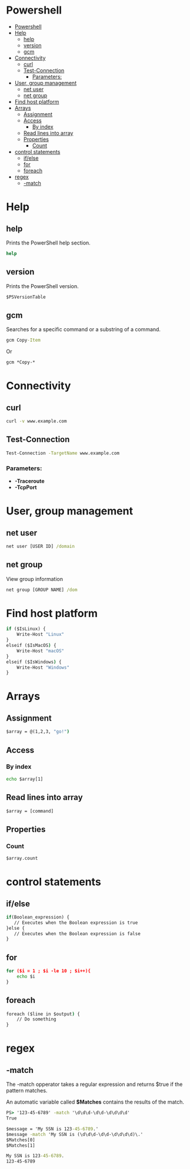 # Powershell
<!--ts-->
   * [Powershell](powershell.md#powershell)
   * [Help](powershell.md#help)
      * [help](powershell.md#help-1)
      * [version](powershell.md#version)
      * [gcm](powershell.md#gcm)
   * [Connectivity](powershell.md#connectivity)
      * [curl](powershell.md#curl)
      * [Test-Connection](powershell.md#test-connection)
         * [Parameters:](powershell.md#parameters)
   * [User, group management](powershell.md#user-group-management)
      * [net user](powershell.md#net-user)
      * [net group](powershell.md#net-group)
   * [Find host platform](powershell.md#find-host-platform)
   * [Arrays](powershell.md#arrays)
      * [Assignment](powershell.md#assignment)
      * [Access](powershell.md#access)
         * [By index](powershell.md#by-index)
      * [Read lines into array](powershell.md#read-lines-into-array)
      * [Properties](powershell.md#properties)
         * [Count](powershell.md#count)
   * [control statements](powershell.md#control-statements)
      * [if/else](powershell.md#ifelse)
      * [for](powershell.md#for)
      * [foreach](powershell.md#foreach)
   * [regex](powershell.md#regex)
      * [-match](powershell.md#-match)

<!-- Added by: runner, at: Mon Feb  1 09:31:42 UTC 2021 -->

<!--te-->

# Help

## help

Prints the PowerShell help section.

```bat
help
```

## version

Prints the PowerShell version.
```bat
$PSVersionTable
```

## gcm

Searches for a specific command or a substring of a command.

```bat
gcm Copy-Item
```

Or

```bat
gcm *Copy-*
```

# Connectivity

## curl

```bat
curl -v www.example.com
```

## Test-Connection

```bat
Test-Connection -TargetName www.example.com
 ```
 
### Parameters:
 
- **-Traceroute**
- **-TcpPort <int>**

# User, group management

## net user

```bat
net user [USER ID] /domain
```

## net group

View group information

```bat
net group [GROUP NAME] /dom
```

# Find host platform

```bat
if ($IsLinux) {
    Write-Host "Linux"
}
elseif ($IsMacOS) {
    Write-Host "macOS"
}
elseif ($IsWindows) {
    Write-Host "Windows"
}
```
# Arrays

## Assignment
```bat
$array = @(1,2,3, "go!")
```

## Access

### By index
```bat
echo $array[1]
```

## Read lines into array
```bat
$array = [command]
```

## Properties

### Count

```bat
$array.count
```

# control statements

## if/else
```bat
if(Boolean_expression) {
   // Executes when the Boolean expression is true
}else {
   // Executes when the Boolean expression is false
}
```

## for
```bat
for ($i = 1 ; $i -le 10 ; $i++){
    echo $i
}
```

## foreach
```bat
foreach ($line in $output) {
    // Do something
}
```

# regex

## -match
The -match opperator takes a regular expression and returns $true if the pattern matches.

An automatic variable called **$Matches** contains the results of the match.
```bat
PS> '123-45-6789' -match '\d\d\d-\d\d-\d\d\d\d'
True

$message = 'My SSN is 123-45-6789.'
$message -match 'My SSN is (\d\d\d-\d\d-\d\d\d\d)\.'
$Matches[0]
$Matches[1]

My SSN is 123-45-6789.
123-45-6789
```
